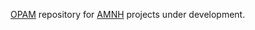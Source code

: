[OPAM](http://github.com/OCamlPro/opam) repository for [AMNH](https://github.com/AMNH) projects under development.
